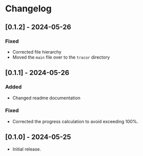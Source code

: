 # Changelog

## [0.1.2] - 2024-05-26
### Fixed
- Corrected file hierarchy
- Moved the `main` file over to the `tracor` directory

## [0.1.1] - 2024-05-26
### Added
- Changed readme documentation

### Fixed
- Corrected the progress calculation to avoid exceeding 100%.

## [0.1.0] - 2024-05-25
- Initial release.
